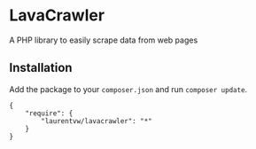 LavaCrawler
===========

A PHP library to easily scrape data from web pages


Installation
------------

Add the package to your `composer.json` and run `composer update`.

    {
        "require": {
            "laurentvw/lavacrawler": "*"
        }
    }
